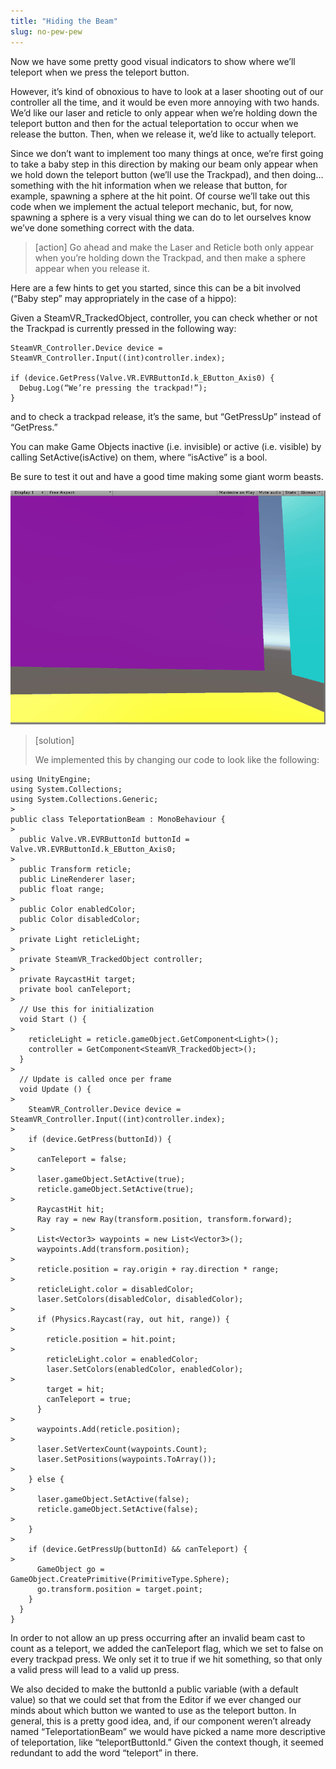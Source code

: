 ```yaml
---
title: "Hiding the Beam"
slug: no-pew-pew
---
```


Now we have some pretty good visual indicators to show where we’ll teleport when we press the teleport button.

However, it’s kind of obnoxious to have to look at a laser shooting out of our controller all the time, and it would be even more annoying with two hands. We’d like our laser and reticle to only appear when we’re holding down the teleport button and then for the actual teleportation to occur when we release the button. Then, when we release it, we’d like to actually teleport.

Since we don’t want to implement too many things at once, we’re first going to take a baby step in this direction by making our beam only appear when we hold down the teleport button (we’ll use the Trackpad), and then doing… something with the hit information when we release that button, for example, spawning a sphere at the hit point. Of course we’ll take out this code when we implement the actual teleport mechanic, but, for now, spawning a sphere is a very visual thing we can do to let ourselves know we’ve done something correct with the data.

>[action]
>Go ahead and make the Laser and Reticle both only appear when you’re holding down the Trackpad, and then make a sphere appear when you release it.

Here are a few hints to get you started, since this can be a bit involved (“Baby step” may appropriately in the case of a hippo):

Given a SteamVR\_TrackedObject, controller, you can check whether or not the Trackpad is currently pressed in the following way:

```
SteamVR_Controller.Device device = SteamVR_Controller.Input((int)controller.index);

if (device.GetPress(Valve.VR.EVRButtonId.k_EButton_Axis0) {
  Debug.Log(“We’re pressing the trackpad!”);
}
```

and to check a trackpad release, it’s the same, but “GetPressUp” instead of “GetPress.”

You can make Game Objects inactive (i.e. invisible) or active (i.e. visible) by calling SetActive(isActive) on them, where “isActive” is a bool.

Be sure to test it out and have a good time making some giant worm beasts.

![Having fun creating a Sphere Beast](../media/image31.gif)

>[solution]
>
>We implemented this by changing our code to look like the following:
>
```
using UnityEngine;
using System.Collections;
using System.Collections.Generic;
>
public class TeleportationBeam : MonoBehaviour {
>
  public Valve.VR.EVRButtonId buttonId = Valve.VR.EVRButtonId.k_EButton_Axis0;
>
  public Transform reticle;
  public LineRenderer laser;
  public float range;
>
  public Color enabledColor;
  public Color disabledColor;
>
  private Light reticleLight;
>
  private SteamVR_TrackedObject controller;
>
  private RaycastHit target;
  private bool canTeleport;
>
  // Use this for initialization
  void Start () {
>
    reticleLight = reticle.gameObject.GetComponent<Light>();
    controller = GetComponent<SteamVR_TrackedObject>();
  }
>
  // Update is called once per frame
  void Update () {
>
    SteamVR_Controller.Device device = SteamVR_Controller.Input((int)controller.index);
>
    if (device.GetPress(buttonId)) {
>
      canTeleport = false;
>
      laser.gameObject.SetActive(true);
      reticle.gameObject.SetActive(true);
>
      RaycastHit hit;
      Ray ray = new Ray(transform.position, transform.forward);
>
      List<Vector3> waypoints = new List<Vector3>();
      waypoints.Add(transform.position);
>
      reticle.position = ray.origin + ray.direction * range;
>
      reticleLight.color = disabledColor;
      laser.SetColors(disabledColor, disabledColor);
>
      if (Physics.Raycast(ray, out hit, range)) {
>
        reticle.position = hit.point;
>
        reticleLight.color = enabledColor;
        laser.SetColors(enabledColor, enabledColor);
>
        target = hit;
        canTeleport = true;
      }
>
      waypoints.Add(reticle.position);
>
      laser.SetVertexCount(waypoints.Count);
      laser.SetPositions(waypoints.ToArray());
>      
    } else {
>
      laser.gameObject.SetActive(false);
      reticle.gameObject.SetActive(false);
>
    }
>
    if (device.GetPressUp(buttonId) && canTeleport) {
>
      GameObject go = GameObject.CreatePrimitive(PrimitiveType.Sphere);
      go.transform.position = target.point;
    }
  }
}
```
>
In order to not allow an up press occurring after an invalid beam cast to count as a teleport, we added the canTeleport flag, which we set to false on every trackpad press. We only set it to true if we hit something, so that only a valid press will lead to a valid up press.
>
We also decided to make the buttonId a public variable (with a default value) so that we could set that from the Editor if we ever changed our minds about which button we wanted to use as the teleport button. In
general, this is a pretty good idea, and, if our component weren’t already named “TeleportationBeam” we would have picked a name more descriptive of teleportation, like “teleportButtonId.” Given the context though, it seemed redundant to add the word “teleport” in there.
